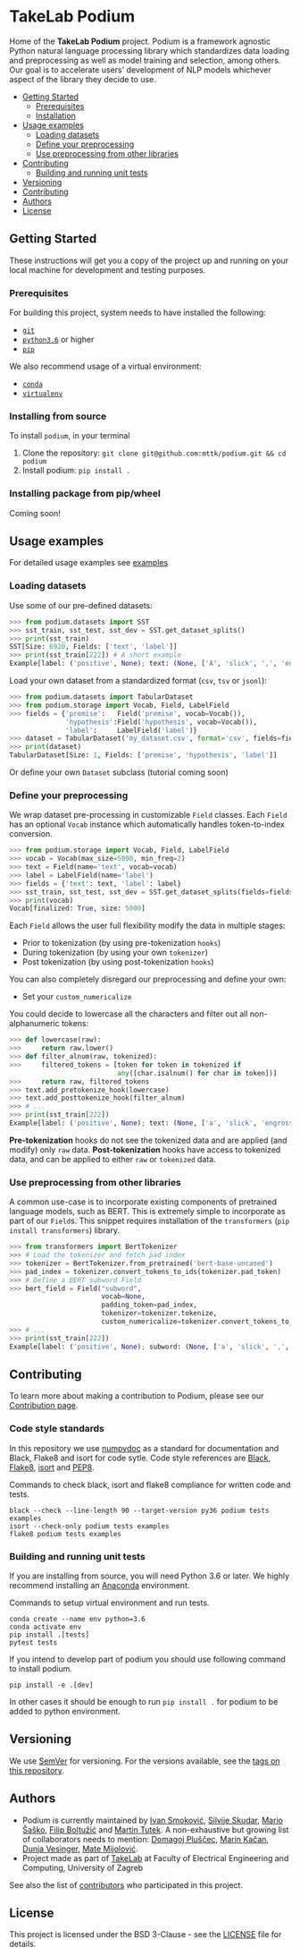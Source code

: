 # TakeLab Podium

Home of the **TakeLab Podium** project. Podium is a framework agnostic Python natural language processing library which standardizes data loading and preprocessing as well as model training and selection, among others.
Our goal is to accelerate users' development of NLP models whichever aspect of the library they decide to use.

- [Getting Started](#getting-started)
  - [Prerequisites](#prerequisites)
  - [Installation](#installation)
- [Usage examples](#usage-examples)
  - [Loading datasets](#loading-datasets)
  - [Define your preprocessing](#define-your-preprocessing)
  - [Use preprocessing from other libraries](#use-preprocessing-from-other-libraries)
- [Contributing](#contributing)
  - [Building and running unit tests](#building-and-running-unit-tests)
- [Versioning](#versioning)
- [Contributing](#contributing)
- [Authors](#authors)
- [License](#license)

## Getting Started
These instructions will get you a copy of the project up and running on your local machine for development and testing purposes.

### Prerequisites

For building this project, system needs to have installed the following:
- [```git```](https://git-scm.com/)
- [```python3.6```](https://www.python.org/downloads/release/python-360/) or higher
- [```pip```](https://pypi.org/project/pip/)

We also recommend usage of a virtual environment:
- [```conda```](https://docs.conda.io/projects/conda/en/latest/user-guide/concepts/environments.html#virtual-environments)
- [```virtualenv```](https://virtualenv.pypa.io/en/latest/installation/)

### Installing from source

To install `podium`, in your terminal
1. Clone the repository: `git clone git@github.com:mttk/podium.git && cd podium`
2. Install podium: `pip install .`

### Installing package from pip/wheel
Coming soon!

## Usage examples
For detailed usage examples see [examples](https://github.com/mttk/podium/tree/master/examples)

### Loading datasets

Use some of our pre-defined datasets:

```python
>>> from podium.datasets import SST
>>> sst_train, sst_test, sst_dev = SST.get_dataset_splits()
>>> print(sst_train)
SST[Size: 6920, Fields: ['text', 'label']]
>>> print(sst_train[222]) # A short example
Example[label: ('positive', None); text: (None, ['A', 'slick', ',', 'engrossing', 'melodrama', '.'])]
```

Load your own dataset from a standardized format (`csv`, `tsv` or `jsonl`):

```python
>>> from podium.datasets import TabularDataset
>>> from podium.storage import Vocab, Field, LabelField
>>> fields = {'premise':   Field('premise', vocab=Vocab()),
              'hypothesis':Field('hypothesis', vocab=Vocab()),
              'label':     LabelField('label')}
>>> dataset = TabularDataset('my_dataset.csv', format='csv', fields=fields)
>>> print(dataset)
TabularDataset[Size: 1, Fields: ['premise', 'hypothesis', 'label']]
```

Or define your own `Dataset` subclass (tutorial coming soon)

### Define your preprocessing

We wrap dataset pre-processing in customizable `Field` classes. Each `Field` has an optional `Vocab` instance which automatically handles token-to-index conversion.

```python
>>> from podium.storage import Vocab, Field, LabelField
>>> vocab = Vocab(max_size=5000, min_freq=2)
>>> text = Field(name='text', vocab=vocab)
>>> label = LabelField(name='label')
>>> fields = {'text': text, 'label': label}
>>> sst_train, sst_test, sst_dev = SST.get_dataset_splits(fields=fields)
>>> print(vocab)
Vocab[finalized: True, size: 5000]
```

Each `Field` allows the user full flexibility modify the data in multiple stages:
- Prior to tokenization (by using pre-tokenization `hooks`)
- During tokenization (by using your own `tokenizer`)
- Post tokenization (by using post-tokenization `hooks`)

You can also completely disregard our preprocessing and define your own:
- Set your `custom_numericalize`

You could decide to lowercase all the characters and filter out all non-alphanumeric tokens:

```python
>>> def lowercase(raw):
>>>     return raw.lower()
>>> def filter_alnum(raw, tokenized):
>>>     filtered_tokens = [token for token in tokenized if
                           any([char.isalnum() for char in token])]
>>>     return raw, filtered_tokens
>>> text.add_pretokenize_hook(lowercase)
>>> text.add_posttokenize_hook(filter_alnum)
>>> # ...
>>> print(sst_train[222])
Example[label: ('positive', None); text: (None, ['a', 'slick', 'engrossing', 'melodrama'])]
```
**Pre-tokenization** hooks do not see the tokenized data and are applied (and modify) only `raw` data. 
**Post-tokenization** hooks have access to tokenized data, and can be applied to either `raw` or `tokenized` data.


### Use preprocessing from other libraries

A common use-case is to incorporate existing components of pretrained language models, such as BERT. This is extremely simple to incorporate as part of our `Field`s. This snippet requires installation of the `transformers` (`pip install transformers`) library.

```python
>>> from transformers import BertTokenizer
>>> # Load the tokenizer and fetch pad index
>>> tokenizer = BertTokenizer.from_pretrained('bert-base-uncased')
>>> pad_index = tokenizer.convert_tokens_to_ids(tokenizer.pad_token)
>>> # Define a BERT subword Field
>>> bert_field = Field("subword",
                       vocab=None,
                       padding_token=pad_index,
                       tokenizer=tokenizer.tokenize,
                       custom_numericalize=tokenizer.convert_tokens_to_ids)
>>> # ...
>>> print(sst_train[222])
Example[label: ('positive', None); subword: (None, ['a', 'slick', ',', 'eng', '##ross', '##ing', 'mel', '##od', '##rama', '.'])]
```

## Contributing

To learn more about making a contribution to Podium, please see our [Contribution page](CONTRIBUTING.md).

### Code style standards
In this repository we use [numpydoc](https://numpydoc.readthedocs.io/en/latest/) as a standard for documentation and Black, Flake8 and isort for code sytle. Code style references are [Black](https://black.readthedocs.io/en/stable/), [Flake8](http://flake8.pycqa.org/en/latest/), [isort](https://pycqa.github.io/isort/) and [PEP8](https://www.python.org/dev/peps/pep-0008/).

Commands to check black, isort and flake8 compliance for written code and tests.
```
black --check --line-length 90 --target-version py36 podium tests examples
isort --check-only podium tests examples
flake8 podium tests examples
```

### Building and running unit tests

If you are installing from source, you will need Python 3.6 or later. We highly recommend installing an [Anaconda](https://docs.conda.io/projects/conda/en/latest/user-guide/concepts/environments.html#virtual-environments) environment.

Commands to setup virtual environment and run tests.
```
conda create --name env python=3.6
conda activate env
pip install .[tests]
pytest tests
```

If you intend to develop part of podium you should use following command to install podium.
```
pip install -e .[dev]
```
In other cases it should be enough to run ```pip install .``` for podium to be added to python environment.

## Versioning

We use [SemVer](http://semver.org/) for versioning. For the versions available, see the [tags on this repository](https://github.com/mttk/podium/tags). 

## Authors

* Podium is currently maintained by [Ivan Smoković](https://github.com/ivansmokovic), [Silvije Skudar](https://github.com/sskudar), [Mario Šaško](https://github.com/mariosasko), [Filip Boltužić](https://github.com/FilipBolt) and [Martin Tutek](https://github.com/mttk). A non-exhaustive but growing list of collaborators needs to mention: [Domagoj Pluščec](https://github.com/domi385), [Marin Kačan](https://github.com/mkacan), [Dunja Vesinger](https://github.com/dunja-v), [Mate Mijolović](https://github.com/matemijolovic).
* Project made as part of [TakeLab](http://takelab.fer.hr) at Faculty of Electrical Engineering and Computing, University of Zagreb

See also the list of [contributors](https://github.com/mttk/podium/graphs/contributors) who participated in this project.

## License

This project is licensed under the BSD 3-Clause - see the [LICENSE](LICENSE) file for details.
